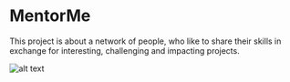 # MentorMe
This project is about a network of people, who like to share their skills in exchange for interesting, challenging and impacting projects.


![alt text](https://raw.githubusercontent.com/django987/MentorMe/storage/google_result.png)

